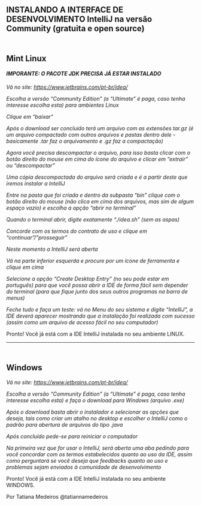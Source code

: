 ## INSTALANDO A INTERFACE DE DESENVOLVIMENTO IntelliJ na versão Community (gratuita e open source)
## <br>Mint Linux<br/>

#### ***IMPORANTE: O PACOTE JDK PRECISA JÁ ESTAR INSTALADO***

*Vá no site: https://www.jetbrains.com/pt-br/idea/*

*Escolha a versão “Community Edition” (a “Ultimate” é paga, caso tenha interesse escolha esta) para ambientes Linux*

*Clique em “baixar”*

*Após o download ser concluído terá um arquivo com as extensões tar.gz (é um arquivo compactado com outros arquivos e pastas dentro dele - basicamente .tar faz o arquivamento e .gz faz a compactação)*

*Agora você precisa descompactar o arquivo, para isso basta clicar com o botão direito do mouse em cima do ícone do arquivo e clicar em “extrair” ou “descompactar”*

*Uma cópia descompactada do arquivo será criada e é a partir deste que iremos instalar a IntelliJ*

*Entre na pasta que foi criada e dentro da subpasta “bin” clique com o botão direito do mouse (não clica em cima dos arquivos, mas sim de algum espaço vazio) e escolha a opção “abrir no terminal”*

*Quando o terminal abrir, digite exatamente “./idea.sh” (sem as aspas)*

*Concorde com os termos do contrato de uso e clique em “continuar”/”prosseguir”*

*Neste momento a IntelliJ será aberta*

*Vá na parte inferior esquerda e procure por um ícone de ferramenta e clique em cima*

*Selecione a opção “Create Desktop Entry” (no seu pode estar em português) para que você possa abrir a IDE de forma fácil sem depender do terminal (para que fique junto dos seus outros programas na barra de menus)*

*Feche tudo e faça um teste: vá no Menu do seu sistema e digite “IntelliJ”, a IDE deverá aparecer mostrando que a instalação foi realizada com sucesso (assim como um arquivo de acesso fácil no seu computador)*

Pronto! Você já está com a IDE IntelliJ instalada no seu ambiente LINUX.
__________________________________________________________________________

## <br>Windows<br/>

*Vá no site: https://www.jetbrains.com/pt-br/idea/*

*Escolha a versão “Community Edition” (a “Ultimate” é paga, caso tenha interesse escolha esta) e faça o download para Windows (arquivo .exe)*

*Após o download basta abrir o instalador e selecionar as opções que deseja, tais como criar um atalho no desktop e escolher o IntelliJ como o padrão para abertura de arquivos do tipo .java*

*Após concluído pede-se para reiniciar o computador*

*Na primeira vez que for usar o IntelliJ, será aberta uma aba pedindo para você concordar com os termos estabelecidos quanto ao uso da IDE, assim como perguntará se você deseja que feedbacks quanto ao uso e problemas sejam enviados à comunidade de desenvolvimento*

Pronto! Você já está com a IDE IntelliJ instalada no seu ambiente WINDOWS.

Por Tatiana Medeiros
@tatiannamedeiros
